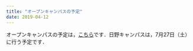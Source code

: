 ```yaml
---
title: "オープンキャンパスの予定"
date: 2019-04-12
---
```

オープンキャンパスの予定は，<a href="admission.html#open_c">こちら</a>です．日野キャンパスは，7月27日（土）に行う予定です．
